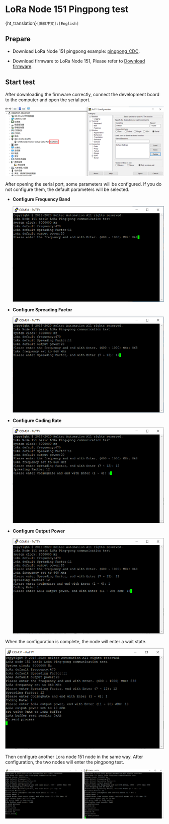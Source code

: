 # LoRa Node 151 Pingpong test
{ht_translation}`[简体中文]:[English]`

## Prepare

- Download LoRa Node 151 pingpong example: [pingpong_CDC](https://resource.heltec.cn/download/LoRa_Node_151/example_code/Pingpong_CDC.zip).

- Download firmware to LoRa Node 151, Please refer to [Download firmware](https://docs.heltec.org/en/node/stm32/lora_node_151/download_firmware.html).

## Start test

After downloading the firmware correctly, connect the development board to the computer and open the serial port.

![](img/pingpong_test/01.png)

After opening the serial port, some parameters will be configured. If you do not configure them, the default parameters will be selected.

- **Configure Frequency Band**

  ![](img/pingpong_test/02.png)

- **Configure Spreading Factor**

  ![](img/pingpong_test/03.png)

- **Configure Coding Rate**

  ![](img/pingpong_test/04.png)

- **Configure Output Power**

  ![](img/pingpong_test/05.png)

When the configuration is complete, the node will enter a wait state.

![](img/pingpong_test/06.png)

Then configure another Lora node 151 node in the same way. After configuration, the two nodes will enter the pingpong test.

![](img/pingpong_test/07.png)

```{Tip} The frequency band and the spreading factor need to be configured with the same parameters, otherwise they will not be able to communicate.

```